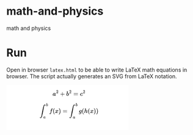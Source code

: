 # math-and-physics
math and physics

# Run

Open in browser `latex.html` to be able to write LaTeX math equations in browser.  The script actually generates an SVG from LaTeX notation.  
  
  
![LaTeX equations](./LaTeX.png)  